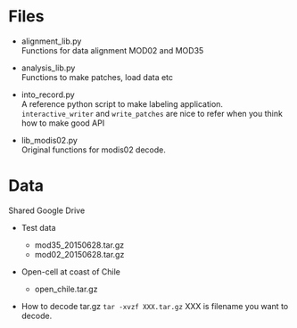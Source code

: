 # Files

- alignment_lib.py  
  Functions for data alignment MOD02 and MOD35  

- analysis_lib.py  
  Functions to make patches, load data etc  

- into_record.py  
  A reference python script to make labeling application.  
  `interactive_writer` and `write_patches` are nice to refer when you think how to make good API  

- lib_modis02.py  
  Original functions for modis02 decode.

# Data
Shared Google Drive

- Test data
  - mod35_20150628.tar.gz
  - mod02_20150628.tar.gz

- Open-cell at coast of Chile
  - open_chile.tar.gz

- How to decode tar.gz
  `tar -xvzf XXX.tar.gz` XXX is filename you want to decode.
